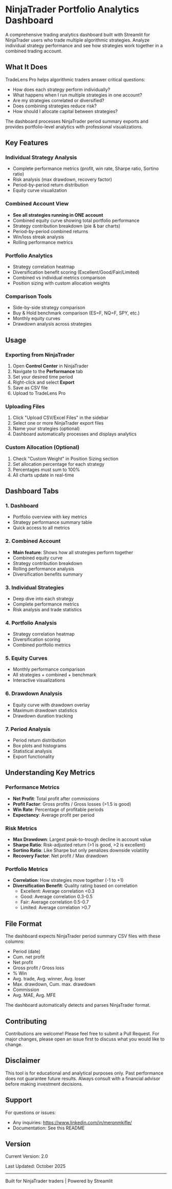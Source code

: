 # NinjaTrader Portfolio Analytics Dashboard

A comprehensive trading analytics dashboard built with Streamlit for NinjaTrader users who trade multiple algorithmic strategies. Analyze individual strategy performance and see how strategies work together in a combined trading account.

## What It Does

TradeLens Pro helps algorithmic traders answer critical questions:

- How does each strategy perform individually?
- What happens when I run multiple strategies in one account?
- Are my strategies correlated or diversified?
- Does combining strategies reduce risk?
- How should I allocate capital between strategies?

The dashboard processes NinjaTrader period summary exports and provides portfolio-level analytics with professional visualizations.

## Key Features

### Individual Strategy Analysis
- Complete performance metrics (profit, win rate, Sharpe ratio, Sortino ratio)
- Risk analysis (max drawdown, recovery factor)
- Period-by-period return distribution
- Equity curve visualization

### Combined Account View
- **See all strategies running in ONE account**
- Combined equity curve showing total portfolio performance
- Strategy contribution breakdown (pie & bar charts)
- Period-by-period combined returns
- Win/loss streak analysis
- Rolling performance metrics

### Portfolio Analytics
- Strategy correlation heatmap
- Diversification benefit scoring (Excellent/Good/Fair/Limited)
- Combined vs individual metrics comparison
- Position sizing with custom allocation weights

### Comparison Tools
- Side-by-side strategy comparison
- Buy & Hold benchmark comparison (ES=F, NQ=F, SPY, etc.)
- Monthly equity curves
- Drawdown analysis across strategies


## Usage

### Exporting from NinjaTrader

1. Open **Control Center** in NinjaTrader
2. Navigate to the **Performance** tab
3. Set your desired time period
4. Right-click and select **Export**
5. Save as CSV file
6. Upload to TradeLens Pro

### Uploading Files

1. Click "Upload CSV/Excel Files" in the sidebar
2. Select one or more NinjaTrader export files
3. Name your strategies (optional)
4. Dashboard automatically processes and displays analytics

### Custom Allocation (Optional)

1. Check "Custom Weight" in Position Sizing section
2. Set allocation percentage for each strategy
3. Percentages must sum to 100%
4. All charts update in real-time

## Dashboard Tabs

### 1. Dashboard
- Portfolio overview with key metrics
- Strategy performance summary table
- Quick access to all metrics

### 2. Combined Account 
- **Main feature**: Shows how all strategies perform together
- Combined equity curve
- Strategy contribution breakdown
- Rolling performance analysis
- Diversification benefits summary

### 3. Individual Strategies
- Deep dive into each strategy
- Complete performance metrics
- Risk analysis and trade statistics

### 4. Portfolio Analysis
- Strategy correlation heatmap
- Diversification scoring
- Combined portfolio metrics

### 5. Equity Curves
- Monthly performance comparison
- All strategies + combined + benchmark
- Interactive visualizations

### 6. Drawdown Analysis
- Equity curve with drawdown overlay
- Maximum drawdown statistics
- Drawdown duration tracking

### 7. Period Analysis
- Period return distribution
- Box plots and histograms
- Statistical analysis
- Export functionality

## Understanding Key Metrics

### Performance Metrics
- **Net Profit**: Total profit after commissions
- **Profit Factor**: Gross profits / Gross losses (>1.5 is good)
- **Win Rate**: Percentage of profitable periods
- **Expectancy**: Average profit per period

### Risk Metrics
- **Max Drawdown**: Largest peak-to-trough decline in account value
- **Sharpe Ratio**: Risk-adjusted return (>1 is good, >2 is excellent)
- **Sortino Ratio**: Like Sharpe but only penalizes downside volatility
- **Recovery Factor**: Net profit / Max drawdown

### Portfolio Metrics
- **Correlation**: How strategies move together (-1 to +1)
- **Diversification Benefit**: Quality rating based on correlation
  - Excellent: Average correlation <0.3
  - Good: Average correlation 0.3-0.5
  - Fair: Average correlation 0.5-0.7
  - Limited: Average correlation >0.7


## File Format

The dashboard expects NinjaTrader period summary CSV files with these columns:
- Period (date)
- Cum. net profit
- Net profit
- Gross profit / Gross loss
- % Win
- Avg. trade, Avg. winner, Avg. loser
- Max. drawdown, Cum. max. drawdown
- Commission
- Avg. MAE, Avg. MFE

The dashboard automatically detects and parses NinjaTrader format.

## Contributing

Contributions are welcome! Please feel free to submit a Pull Request. For major changes, please open an issue first to discuss what you would like to change.


## Disclaimer

This tool is for educational and analytical purposes only. Past performance does not guarantee future results. Always consult with a financial advisor before making investment decisions.

## Support

For questions or issues:
- Any inquiries: https://www.linkedin.com/in/meronmkifle/
- Documentation: See this README

## Version

Current Version: 2.0

Last Updated: October 2025

---

Built for NinjaTrader traders | Powered by Streamlit
